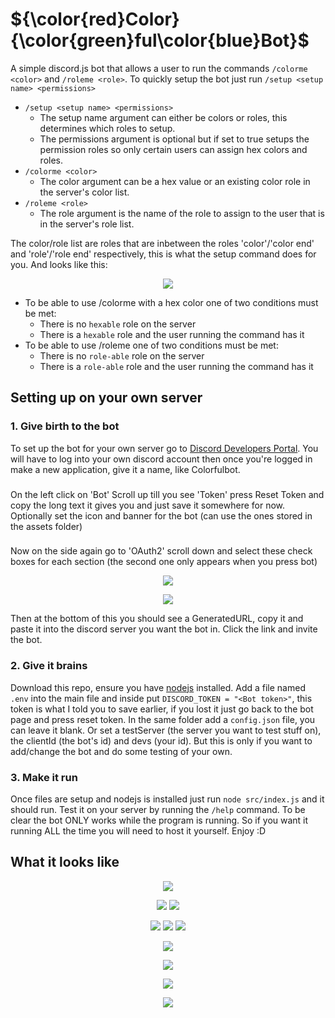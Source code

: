 # ${\color{red}Color}{\color{green}ful\color{blue}Bot}$
A simple discord.js bot that allows a user to run the commands `/colorme <color>` and `/roleme <role>`.
To quickly setup the bot just run `/setup <setup name> <permissions>`
- `/setup <setup name> <permissions>` 
  - The setup name argument can either be colors or roles, this determines which roles to setup.
  - The permissions argument is optional but if set to true setups the permission roles so only certain users can assign hex colors and roles.
- `/colorme <color>`
  - The color argument can be a hex value or an existing color role in the server's color list.
- `/roleme <role>`
  - The role argument is the name of the role to assign to the user that is in the server's role list.

The color/role list are roles that are inbetween the roles 'color'/'color end' and 'role'/'role end' respectively, this is what the setup command does for you. And looks like this:
<p align = "center">
  <img src = "https://github.com/SirKriSftw/ColorfulBot/assets/60492952/a14da9ca-915c-438b-b350-b53db60e7400">
</p>

- To be able to use /colorme with a hex color one of two conditions must be met:
  - There is no `hexable` role on the server
  - There is a `hexable` role and the user running the command has it
- To be able to use /roleme one of two conditions must be met:
  - There is no `role-able` role on the server
  - There is a `role-able` role and the user running the command has it



## Setting up on your own server
### 1. Give birth to the bot
To set up the bot for your own server go to [Discord Developers Portal](https://discord.com/developers/).
You will have to log into your own discord account then once you're logged in make a new application, give it a name, like Colorfulbot.
###
On the left click on 'Bot'
Scroll up till you see 'Token' press Reset Token and copy the long text it gives you and just save it somewhere for now. 
Optionally set the icon and banner for the bot (can use the ones stored in the assets folder)
###
Now on the side again go to 'OAuth2' scroll down and select these check boxes for each section (the second one only appears when you press bot)
<p align = "center">
  <img src = "https://github.com/SirKriSftw/ColorfulBot/assets/60492952/354a8e44-5286-47ef-8b37-75481bed1fad">
</p>
<p align = "center">
  <img src = "https://github.com/SirKriSftw/ColorfulBot/assets/60492952/7da84b8d-47bf-4d34-b422-7eb9a3816a18">
</p>
Then at the bottom of this you should see a GeneratedURL, copy it and paste it into the discord server you want the bot in. Click the link and invite the bot.

### 2. Give it brains
Download this repo, ensure you have [nodejs]([nodejs](https://nodejs.org/en/download/package-manager)) installed.
Add a file named `.env` into the main file and inside put `DISCORD_TOKEN = "<Bot token>"`, this token is what I told you to save earlier, if you lost it just go back to the bot page and press reset token.
In the same folder add a `config.json` file, you can leave it blank. Or set a testServer (the server you want to test stuff on), the clientId (the bot's id) and devs (your id). But this is only if you want to add/change the bot and do some testing of your own.

### 3. Make it run
Once files are setup and nodejs is installed just run `node src/index.js` and it should run. Test it on your server by running the `/help` command.
To be clear the bot ONLY works while the program is running. So if you want it running ALL the time you will need to host it yourself.
Enjoy :D

## What it looks like
<p align = "center">
  <img src = "https://github.com/SirKriSftw/ColorfulBot/assets/60492952/abbadaf1-dab2-4a82-9e45-2b5497a3ab49">
</p>
<p align = "center">
  <img src = "https://github.com/SirKriSftw/ColorfulBot/assets/60492952/1b5754df-d9cb-4c30-a94e-2cfa4e143860">
  <img src = "https://github.com/SirKriSftw/ColorfulBot/assets/60492952/cafeb8b9-777b-4230-9597-4f3e5540a52e">
</p>
<p align = "center">
  <img src = "https://github.com/SirKriSftw/ColorfulBot/assets/60492952/36496721-74eb-40fb-b955-0de20cce70f0">
  <img src = "https://github.com/SirKriSftw/ColorfulBot/assets/60492952/b3fe8e81-01c1-4fc6-bfb6-24bac91b9520">
  <img src = "https://github.com/SirKriSftw/ColorfulBot/assets/60492952/c4445b24-bf3e-49a2-892d-9f642ca1b8a0">
</p>
<p align = "center">
  <img src = "https://github.com/SirKriSftw/ColorfulBot/assets/60492952/420bf1cc-8abf-4e41-8fee-2ce247868e10">
</p>
<p align = "center">
  <img src = "https://github.com/SirKriSftw/ColorfulBot/assets/60492952/f614a6f7-b15d-4a4a-9237-5b496e7df051">
</p>
<p align = "center">
  <img src = "https://github.com/SirKriSftw/ColorfulBot/assets/60492952/202446c9-9aa1-4a9f-8d08-547a6e4a35d2">
</p>
<p align = "center">
  <img src = "https://github.com/SirKriSftw/ColorfulBot/assets/60492952/18421f48-abd0-473e-8afb-e4c239a12e79">
</p>






